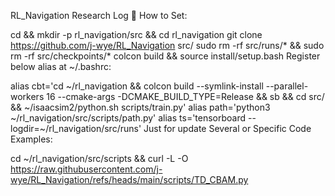 RL_Navigation
Research Log 🔗
How to Set:

cd && mkdir -p rl_navigation/src && cd rl_navigation
git clone https://github.com/j-wye/RL_Navigation src/
sudo rm -rf src/runs/* && sudo rm -rf src/checkpoints/*
colcon build && source install/setup.bash
Register below alias at ~/.bashrc:

alias cbt='cd ~/rl_navigation && colcon build --symlink-install --parallel-workers 16 --cmake-args -DCMAKE_BUILD_TYPE=Release && sb && cd src/ && ~/isaacsim2/python.sh scripts/train.py'
alias path='python3 ~/rl_navigation/src/scripts/path.py'
alias ts='tensorboard --logdir=~/rl_navigation/src/runs'
Just for update Several or Specific Code Examples:

cd ~/rl_navigation/src/scripts && curl -L -O https://raw.githubusercontent.com/j-wye/RL_Navigation/refs/heads/main/scripts/TD_CBAM.py
